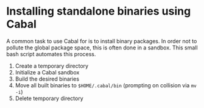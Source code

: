 Installing standalone binaries using Cabal
==========================================


A common task to use Cabal for is to install binary packages. In order not to
pollute the global package space, this is often done in a sandbox. This small
bash script automates this process.

1. Create a temporary directory
2. Initialize a Cabal sandbox
3. Build the desired binaries
4. Move all built binaries to `$HOME/.cabal/bin` (prompting on collision
   via `mv -i`)
5. Delete temporary directory